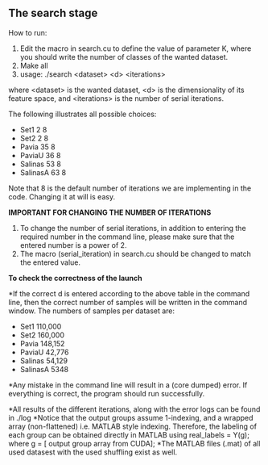 ## The search stage
How to run:
1) Edit the macro in search.cu to define the value of parameter K, where you should write the number
of classes of the wanted dataset.
2) Make all
3) usage: ./search \<dataset\> \<d\> \<iterations\>

where \<dataset\> is the wanted dataset, \<d\> is the dimensionality of its feature space, and \<iterations\>
is the number of serial iterations.

The following illustrates all possible choices:

* Set1 	   2 	8
* Set2	   2	8
* Pavia    35	8
* PaviaU   36    8
* Salinas  53	8
* SalinasA 63    8

Note that 8 is the default number of iterations we are implementing in the code. Changing it at will 
is easy. 

**IMPORTANT FOR CHANGING THE NUMBER OF ITERATIONS**
1) To change the number of serial iterations, in addition to entering the required number in the command 
line, please make sure that the entered number is a power of 2.
2) The macro (serial_iteration) in search.cu should be changed to match the entered value.

**To check the correctness of the launch**

*If the correct d is entered according to the above table in the command line, then the correct number 
of samples will be written in the command window. The numbers of samples per dataset are:

* Set1 	   110,000
* Set2	   160,000
* Pavia     148,152
* PaviaU    42,776
* Salinas    54,129
* SalinasA   5348
	  
*Any mistake in the command line will result in a (core dumped) error. If everything is correct, the 
program should run successfully.

*All results of the different iterations, along with the error logs can be found in ./log
*Notice that the output groups assume 1-indexing, and a wrapped array (non-flattened) i.e. MATLAB
style indexing. Therefore, the labeling of each group can be obtained directly in MATLAB using 
	real_labels = Y(g);
where g = [ output group array from CUDA];
*The MATLAB files (.mat) of all used datasest with the used shuffling exist as well.
